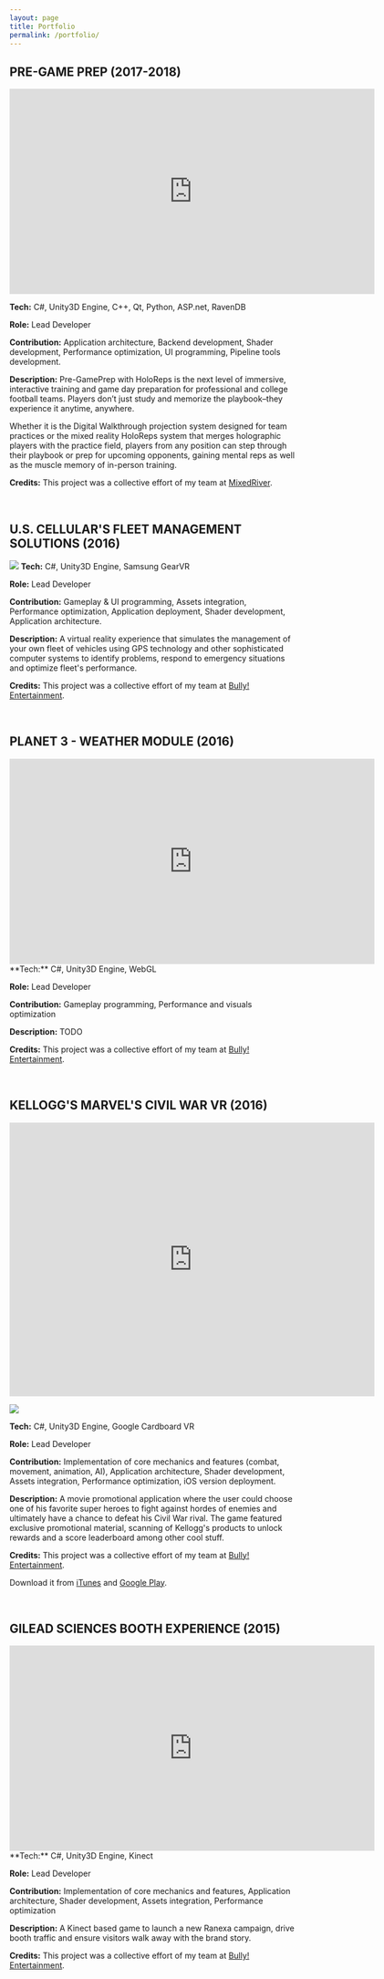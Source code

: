 ```yaml
---
layout: page
title: Portfolio
permalink: /portfolio/
---
```


## PRE-GAME PREP (2017-2018)
<iframe src="https://player.vimeo.com/video/249972338?title=0&byline=0&portrait=0" width="640" height="360" frameborder="0" webkitallowfullscreen mozallowfullscreen allowfullscreen></iframe>

**Tech:** C#, Unity3D Engine, C++, Qt, Python, ASP.net, RavenDB

**Role:** Lead Developer

**Contribution:** Application architecture, Backend development, Shader development, Performance optimization, UI programming, Pipeline tools development.

**Description:** Pre-GamePrep with HoloReps is the next level of immersive, interactive training and game day preparation for professional and college football teams. Players don’t just study and memorize the playbook–they experience it anytime, anywhere.

Whether it is the Digital Walkthrough projection system designed for team practices or the mixed reality HoloReps system that merges holographic players with the practice field, players from any position can step through their playbook or prep for upcoming opponents, gaining mental reps as well as the muscle memory of in-person training.

**Credits:** This project was a collective effort of my team at [MixedRiver](http://mixedriver.com/).



&nbsp;
## U.S. CELLULAR'S FLEET MANAGEMENT SOLUTIONS (2016)
![](../public/bizkit-1120.jpg)
**Tech:** C#, Unity3D Engine, Samsung GearVR

**Role:** Lead Developer

**Contribution:** Gameplay & UI programming, Assets integration, Performance optimization, Application deployment, Shader development, Application architecture.

**Description:** A virtual reality experience that simulates the management of your own fleet of vehicles using GPS technology and other sophisticated computer systems to identify problems, respond to emergency situations and optimize fleet's performance.

**Credits:** This project was a collective effort of my team at [Bully! Entertainment](http://bullyentertainment.com/).


&nbsp;
## PLANET 3 - WEATHER MODULE (2016)
<iframe src="https://player.vimeo.com/video/241329224?title=0&byline=0&portrait=0" width="640" height="360" frameborder="0" webkitallowfullscreen mozallowfullscreen allowfullscreen></iframe>
**Tech:** C#, Unity3D Engine, WebGL

**Role:** Lead Developer

**Contribution:** Gameplay programming, Performance and visuals optimization

**Description:** TODO

**Credits:** This project was a collective effort of my team at [Bully! Entertainment](http://bullyentertainment.com/).


&nbsp;
## KELLOGG'S MARVEL'S CIVIL WAR VR (2016)
<iframe src="https://player.vimeo.com/video/165185223?title=0&byline=0&portrait=0" width="640" height="480" frameborder="0" webkitallowfullscreen mozallowfullscreen allowfullscreen></iframe>

![](../public/cw-reel-version_orig.png)

**Tech:** C#, Unity3D Engine, Google Cardboard VR

**Role:** Lead Developer

**Contribution:** Implementation of core mechanics and features (combat, movement, animation, AI), Application architecture, Shader development, Assets integration, Performance optimization, iOS version deployment.

**Description:** A movie promotional application where the user could choose one of his favorite super heroes to fight against hordes of enemies and ultimately have a chance to defeat his Civil War rival. The game featured exclusive promotional material, scanning of Kellogg's products to unlock rewards and a score leaderboard among other cool stuff.

​**Credits:** This project was a collective effort of my team at [Bully! Entertainment](http://bullyentertainment.com/).

Download it from [iTunes](https://itunes.apple.com/us/app/kelloggs-marvels-civil-war-vr/id1093762466?mt=8) and [Google Play](https://play.google.com/store/apps/details?id=com.kelloggs.civilwarvr&amp;hl=en).


&nbsp;
## GILEAD SCIENCES BOOTH EXPERIENCE (2015)
<iframe src="https://player.vimeo.com/video/149503653?title=0&byline=0&portrait=0" width="640" height="360" frameborder="0" webkitallowfullscreen mozallowfullscreen allowfullscreen></iframe>
**Tech:** C#, Unity3D Engine, Kinect

**Role:** Lead Developer

**Contribution:** Implementation of core mechanics and features, Application architecture, Shader development, Assets integration, Performance optimization

**Description:** A Kinect based game to launch a new Ranexa campaign, drive booth traffic and ensure visitors walk away with the brand story.

**Credits:** This project was a collective effort of my team at [Bully! Entertainment](http://bullyentertainment.com/).